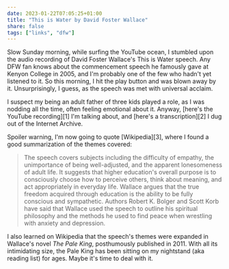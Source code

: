 ```yaml
---
date: 2023-01-22T07:05:25+01:00
title: "This is Water by David Foster Wallace"
share: false
tags: ["links", "dfw"]
---
```

Slow Sunday morning, while surfing the YouTube ocean, I stumbled upon the audio
recording of David Foster Wallace's This is Water speech. Any DFW fan knows
about the commencement speech he famously gave at Kenyon College in 2005, and
I'm probably one of the few who hadn't yet listened to it. So this morning, I
hit the play button and was blown away by it. Unsurprisingly, I guess, as the
speech was met with universal acclaim.

I suspect my being an adult father of three kids played a role, as I was
nodding all the time, often feeling emotional about it. Anyway, [here's the
YouTube recording][1] I'm talking about, and [here's a transcription][2] I dug
out of the Internet Archive.

Spoiler warning, I'm now going to quote [Wikipedia][3], where I found a good
summarization of the themes covered:

> The speech covers subjects including the difficulty of empathy, the
> unimportance of being well-adjusted, and the apparent lonesomeness of adult
> life. It suggests that higher education's overall purpose is to consciously
> choose how to perceive others, think about meaning, and act appropriately in
> everyday life. Wallace argues that the true freedom acquired through
> education is the ability to be fully conscious and sympathetic. Authors
> Robert K. Bolger and Scott Korb have said that Wallace used the speech to
> outline his spiritual philosophy and the methods he used to find peace when
> wrestling with anxiety and depression.

I also learned on Wikipedia that the speech's themes were expanded in Wallace's
novel *The Pale King*, posthumously published in 2011. With all its
intimidating size, the Pale King has been sitting on my nightstand (aka reading
list) for ages. Maybe it's time to deal with it.

